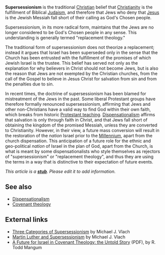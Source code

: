 **Supersessionism** is the traditional
[Christian](Christian "Christian") belief that
[Christianity](Christianity "Christianity") is the fulfillment of
Biblical [Judaism](Judaism "Judaism"), and therefore that Jews who
deny that [Jesus](Jesus "Jesus") is the Jewish Messiah fall short
of their calling as God's Chosen people.

Supersessionism, in its more radical form, maintains that the Jews
are no longer considered to be God's Chosen people in any sense.
This understanding is generally termed "replacement theology."

The traditional form of supersessionism does not theorize a
replacement; instead it argues that Israel has been superseded only
in the sense that the Church has been entrusted with the
fulfillment of the promises of which Jewish Israel is the trustee.
This belief has served not only as the explanation for why
believers in Christ should not become Jews, but is also the reason
that Jews are not exempted by the Christian churches, from the call
of the Gospel to believe in Jesus Christ for salvation from sin and
from the penalties due to sin.

In recent times, the doctrine of supersessionism has been blamed
for mistreatment of the Jews in the past. Some liberal Protestant
groups have therefore formally renounced supersessionism, affirming
that Jews and other non-Christians have a valid way to find God
within their own faith, which breaks from historic
[Protestant teaching](Sola_Fide "Sola Fide").
[Dispensationalism](Dispensationalism "Dispensationalism") affirms
that salvation is only through faith in Christ, and that Jews fall
short of obtaining the kingdom of the promised Messiah, unless they
are converted to Christianity. However, in their view, a future
mass conversion will result in the restoration of the *nation*
Israel prior to the
[Millennium](Millennial_Kingdom "Millennial Kingdom"), apart from
the church dispensation. This anticipation of a future role for the
ethnic and geo-political *nation* of Israel in the plan of God,
apart from the Church, is what is meant by some dispensationalists
who style themselves as rejectors of "supersessionism" or
"replacement theology", and thus they are using the terms in a way
that is distinctive to their expectation of future events.

*This article is a **[stub](http://www.theopedia.com/Category:Theopedia_stubs "Category:Theopedia stubs")**. Please edit it to add information.*
## See also

-   [Dispensationalism](Dispensationalism "Dispensationalism")
-   [Covenant theology](Covenant_theology "Covenant theology")

## External links

-   [Three Categories of Supersessionism](http://www.theologicalstudies.citymax.com/page/page/1572335.htm)
    by Michael J. Vlach
-   [Martin Luther and Supersessionism](http://www.theologicalstudies.org/luther_supersessionism.html)
    by Michael J. Vlach
-   [A Future for Israel in Covenant Theology: the Untold Story](http://www.biblical.edu/images/connect/PDFs/A%20Future%20for%20Israel.pdf)
    (PDF), by R. Todd Mangum



